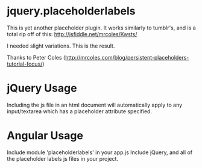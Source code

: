 # jquery.placeholderlabels
This is yet another placeholder plugin.  It works similarly to tumblr's, and is a total rip off of this: http://jsfiddle.net/mrcoles/Kwsts/

I needed slight variations.  This is the result.

Thanks to Peter Coles (http://mrcoles.com/blog/persistent-placeholders-tutorial-focus/)

# jQuery Usage
Including the js file in an html document will automatically apply to any input/textarea which has a placeholder attribute specified.

# Angular Usage
Include module 'placeholderlabels' in your app.js
Include jQuery, and all of the placeholder labels js files in your project.